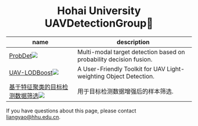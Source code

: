 <h1 align="center">Hohai University UAVDetectionGroup🌱</h1>

| name | description | 
| ---- | ----------- |
|[ProbDet](https://github.com/UAVDetectionGroup/ProbEn)<a href='https://github.com/UAVDetectionGroup/ProbEn'><img src='https://img.shields.io/github/stars/2436917927/ProbDet?style=social' /></a> | Multi-modal target detection based on probability decision fusion. |
|[UAV-LODBoost](https://github.com/UAVDetectionGroup/UAV-LODBoost)<a href='https://github.com/UAVDetectionGroup/UAV-LODBoost'><img src='https://img.shields.io/github/stars/2436917927/UAV-LODBoost?style=social' /></a> | A User-Friendly Toolkit for UAV Light-weighting Object Detection. |
|[基于特征聚类的目标检测数据筛选](https://github.com/UAVDetectionGroup/Data-Augmentation-Sample-Selection)<a href='https://github.com/UAVDetectionGroup/Data-Augmentation-Sample-Selection'><img src='https://img.shields.io/github/stars/UAVDetectionGroup/Data-Augmentation-Sample-Selection?style=social' /></a> | 用于目标检测数据增强后的样本筛选. |

If you have questions about this page, please contact liangyao@hhu.edu.cn.
